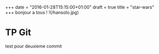 +++
date = "2016-01-28T15:15:00+01:00"
draft = true
title = "star-wars"
+++
bonjour a tous !
!(/hansolo.jpg) 
# TP Git
test pour deuxieme commit